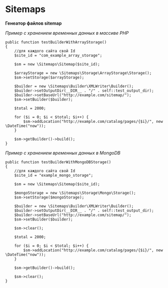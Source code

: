 Sitemaps
========

**Генеатор файлов sitemap**

*Пример с хранением временных данных в массиве PHP*

    public function testBuilderWithArrayStorage()
    {
        //для каждoго сайта свой Id
        $site_id = "com_example_array_storage";
        
        $sm = new \Sitemaps\Sitemap($site_id);

        $arrayStorage = new \Sitemaps\Storage\ArrayStorage\Storage();
        $sm->setStorage($arrayStorage);
        
        $builder = new \Sitemaps\Builder\XMLWriter\Builder();
        $builder->setOutputDir(__DIR__ . "/" . self::test_output_dir);
        $builder->setBaseUrl("http://example.com/sitemap/");
        $sm->setBuilder($builder);
        
        $total = 2000;
        
        for ($i = 0; $i < $total; $i++) {
            $sm->addLocation("http://example.com/catalog/pages/{$i}/", new \DateTime("now"));
        }
        
        $sm->getBuilder()->build();
    }


*Пример с хранением временных данных в MongoDB*

    public function testBuilderWithMongoDBStorage()
    {
        //для каждoго сайта свой Id
        $site_id = "example_mongo_storage";
        
        $sm = new \Sitemaps\Sitemap($site_id);

        $mongoStorage = new \Sitemaps\Storage\Mongo\Storage();
        $sm->setStorage($mongoStorage);
        
        $builder = new \Sitemaps\Builder\XMLWriter\Builder();
        $builder->setOutputDir(__DIR__ . "/" . self::test_output_dir);
        $builder->setBaseUrl("http://example.com/sitemap/");
        $sm->setBuilder($builder);

        $sm->clear();

        $total = 2000;

        for ($i = 0; $i < $total; $i++) {
            $sm->addLocation("http://example.com/catalog/pages/{$i}/", new \DateTime("now"));
        }
        
        $sm->getBuilder()->build();

        $sm->clear();
    }
